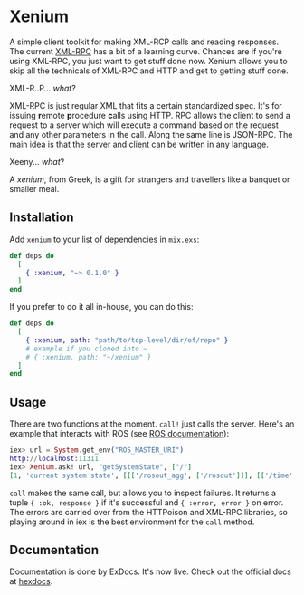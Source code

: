 # Xenium

A simple client toolkit for making XML-RCP calls and reading responses.
The current [XML-RPC](https://github.com/ewildgoose/elixir-xml_rpc)
has a bit of a learning curve. Chances are if you're using XML-RPC, you just
want to get stuff done now. Xenium allows you to skip all the technicals of
XML-RPC and HTTP and get to getting stuff done.

XML-R..P... _what_?

XML-RPC is just regular XML that fits a certain standardized spec. It's for
issuing **r**emote **p**rocedure **c**alls using HTTP. RPC allows the client to send
a request to a server which will execute a command based on the request and
any other parameters in the call. Along the same line is JSON-RPC. The main
idea is that the server and client can be written in any language.

Xeeny... _what_?

A _xenium_, from Greek, is a gift for strangers and travellers like a banquet
or smaller meal.

## Installation

Add `xenium` to your list of dependencies in `mix.exs`:

```elixir
def deps do
  [
    { :xenium, "~> 0.1.0" }
  ]
end
```

If you prefer to do it all in-house, you can do this:

```elixir
def deps do
  [
    { :xenium, path: "path/to/top-level/dir/of/repo" }
    # example if you cloned into ~
    # { :xenium, path: "~/xenium" }
  ]
end
```

## Usage

There are two functions at the moment. `call!` just calls the server. Here's
an example that interacts with ROS (see 
[ROS documentation](http://wiki.ros.org/ROS/Technical%20Overview)):

```elixir
iex> url = System.get_env("ROS_MASTER_URI")
http://localhost:11311
iex> Xenium.ask! url, "getSystemState", ["/"]
[1, 'current system state', [[['/rosout_agg', ['/rosout']]], [['/time', ['/rosout']], ['/rosout', ['/rosout']], ['/clock', ['/rosout']]], [['/rosout/set_logger_level', ['/rosout']], ['/rosout/get_loggers', ['/rosout']]]]]
```

`call` makes the same call, but allows you to inspect failures. It returns a
tuple `{ :ok, response }` if it's successful and `{ :error, error }` on error.
The errors are carried over from the HTTPoison and XML-RPC libraries, so playing
around in iex is the best environment for the `call` method.

## Documentation

Documentation is done by ExDocs. It's now live. Check out the official docs at
[hexdocs](http://hexdocs.pm/xenium).
